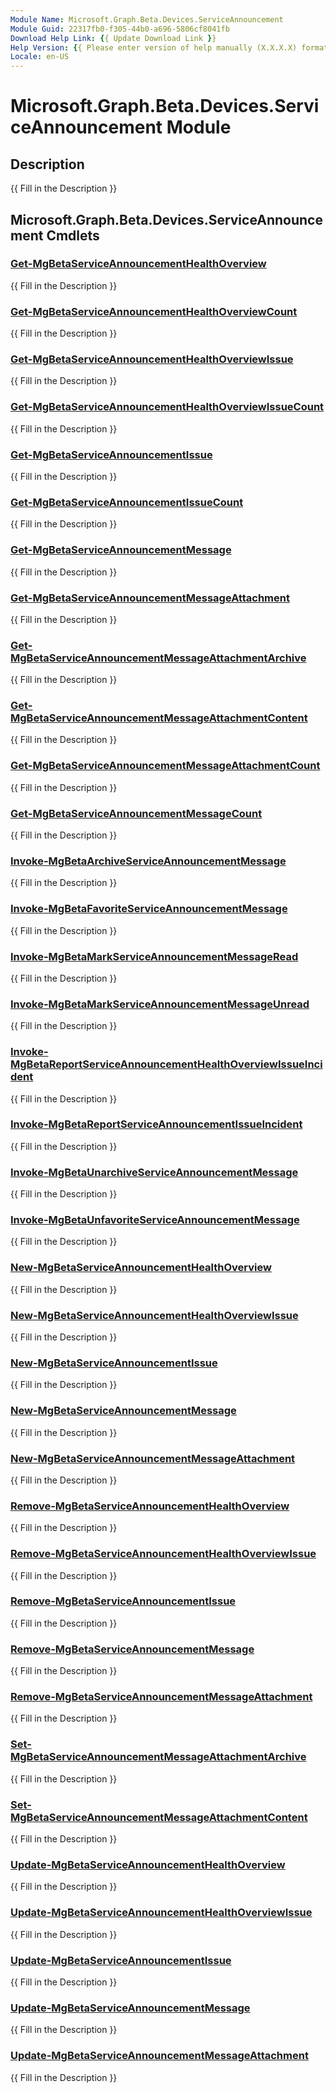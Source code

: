 ```yaml
---
Module Name: Microsoft.Graph.Beta.Devices.ServiceAnnouncement
Module Guid: 22317fb0-f305-44b0-a696-5806cf8041fb
Download Help Link: {{ Update Download Link }}
Help Version: {{ Please enter version of help manually (X.X.X.X) format }}
Locale: en-US
---
```


# Microsoft.Graph.Beta.Devices.ServiceAnnouncement Module
## Description
{{ Fill in the Description }}

## Microsoft.Graph.Beta.Devices.ServiceAnnouncement Cmdlets
### [Get-MgBetaServiceAnnouncementHealthOverview](Get-MgBetaServiceAnnouncementHealthOverview.md)
{{ Fill in the Description }}

### [Get-MgBetaServiceAnnouncementHealthOverviewCount](Get-MgBetaServiceAnnouncementHealthOverviewCount.md)
{{ Fill in the Description }}

### [Get-MgBetaServiceAnnouncementHealthOverviewIssue](Get-MgBetaServiceAnnouncementHealthOverviewIssue.md)
{{ Fill in the Description }}

### [Get-MgBetaServiceAnnouncementHealthOverviewIssueCount](Get-MgBetaServiceAnnouncementHealthOverviewIssueCount.md)
{{ Fill in the Description }}

### [Get-MgBetaServiceAnnouncementIssue](Get-MgBetaServiceAnnouncementIssue.md)
{{ Fill in the Description }}

### [Get-MgBetaServiceAnnouncementIssueCount](Get-MgBetaServiceAnnouncementIssueCount.md)
{{ Fill in the Description }}

### [Get-MgBetaServiceAnnouncementMessage](Get-MgBetaServiceAnnouncementMessage.md)
{{ Fill in the Description }}

### [Get-MgBetaServiceAnnouncementMessageAttachment](Get-MgBetaServiceAnnouncementMessageAttachment.md)
{{ Fill in the Description }}

### [Get-MgBetaServiceAnnouncementMessageAttachmentArchive](Get-MgBetaServiceAnnouncementMessageAttachmentArchive.md)
{{ Fill in the Description }}

### [Get-MgBetaServiceAnnouncementMessageAttachmentContent](Get-MgBetaServiceAnnouncementMessageAttachmentContent.md)
{{ Fill in the Description }}

### [Get-MgBetaServiceAnnouncementMessageAttachmentCount](Get-MgBetaServiceAnnouncementMessageAttachmentCount.md)
{{ Fill in the Description }}

### [Get-MgBetaServiceAnnouncementMessageCount](Get-MgBetaServiceAnnouncementMessageCount.md)
{{ Fill in the Description }}

### [Invoke-MgBetaArchiveServiceAnnouncementMessage](Invoke-MgBetaArchiveServiceAnnouncementMessage.md)
{{ Fill in the Description }}

### [Invoke-MgBetaFavoriteServiceAnnouncementMessage](Invoke-MgBetaFavoriteServiceAnnouncementMessage.md)
{{ Fill in the Description }}

### [Invoke-MgBetaMarkServiceAnnouncementMessageRead](Invoke-MgBetaMarkServiceAnnouncementMessageRead.md)
{{ Fill in the Description }}

### [Invoke-MgBetaMarkServiceAnnouncementMessageUnread](Invoke-MgBetaMarkServiceAnnouncementMessageUnread.md)
{{ Fill in the Description }}

### [Invoke-MgBetaReportServiceAnnouncementHealthOverviewIssueIncident](Invoke-MgBetaReportServiceAnnouncementHealthOverviewIssueIncident.md)
{{ Fill in the Description }}

### [Invoke-MgBetaReportServiceAnnouncementIssueIncident](Invoke-MgBetaReportServiceAnnouncementIssueIncident.md)
{{ Fill in the Description }}

### [Invoke-MgBetaUnarchiveServiceAnnouncementMessage](Invoke-MgBetaUnarchiveServiceAnnouncementMessage.md)
{{ Fill in the Description }}

### [Invoke-MgBetaUnfavoriteServiceAnnouncementMessage](Invoke-MgBetaUnfavoriteServiceAnnouncementMessage.md)
{{ Fill in the Description }}

### [New-MgBetaServiceAnnouncementHealthOverview](New-MgBetaServiceAnnouncementHealthOverview.md)
{{ Fill in the Description }}

### [New-MgBetaServiceAnnouncementHealthOverviewIssue](New-MgBetaServiceAnnouncementHealthOverviewIssue.md)
{{ Fill in the Description }}

### [New-MgBetaServiceAnnouncementIssue](New-MgBetaServiceAnnouncementIssue.md)
{{ Fill in the Description }}

### [New-MgBetaServiceAnnouncementMessage](New-MgBetaServiceAnnouncementMessage.md)
{{ Fill in the Description }}

### [New-MgBetaServiceAnnouncementMessageAttachment](New-MgBetaServiceAnnouncementMessageAttachment.md)
{{ Fill in the Description }}

### [Remove-MgBetaServiceAnnouncementHealthOverview](Remove-MgBetaServiceAnnouncementHealthOverview.md)
{{ Fill in the Description }}

### [Remove-MgBetaServiceAnnouncementHealthOverviewIssue](Remove-MgBetaServiceAnnouncementHealthOverviewIssue.md)
{{ Fill in the Description }}

### [Remove-MgBetaServiceAnnouncementIssue](Remove-MgBetaServiceAnnouncementIssue.md)
{{ Fill in the Description }}

### [Remove-MgBetaServiceAnnouncementMessage](Remove-MgBetaServiceAnnouncementMessage.md)
{{ Fill in the Description }}

### [Remove-MgBetaServiceAnnouncementMessageAttachment](Remove-MgBetaServiceAnnouncementMessageAttachment.md)
{{ Fill in the Description }}

### [Set-MgBetaServiceAnnouncementMessageAttachmentArchive](Set-MgBetaServiceAnnouncementMessageAttachmentArchive.md)
{{ Fill in the Description }}

### [Set-MgBetaServiceAnnouncementMessageAttachmentContent](Set-MgBetaServiceAnnouncementMessageAttachmentContent.md)
{{ Fill in the Description }}

### [Update-MgBetaServiceAnnouncementHealthOverview](Update-MgBetaServiceAnnouncementHealthOverview.md)
{{ Fill in the Description }}

### [Update-MgBetaServiceAnnouncementHealthOverviewIssue](Update-MgBetaServiceAnnouncementHealthOverviewIssue.md)
{{ Fill in the Description }}

### [Update-MgBetaServiceAnnouncementIssue](Update-MgBetaServiceAnnouncementIssue.md)
{{ Fill in the Description }}

### [Update-MgBetaServiceAnnouncementMessage](Update-MgBetaServiceAnnouncementMessage.md)
{{ Fill in the Description }}

### [Update-MgBetaServiceAnnouncementMessageAttachment](Update-MgBetaServiceAnnouncementMessageAttachment.md)
{{ Fill in the Description }}

